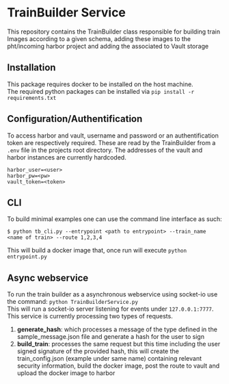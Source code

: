 # TrainBuilder Service
This repository contains the TrainBuilder class responsible for building train Images according to a given schema,
adding these images to the pht/incoming harbor project and adding the associated to Vault storage

## Installation
This package requires docker to be installed on the host machine.  
The required python packages can be installed via  `pip install -r requirements.txt`

## Configuration/Authentification
To access harbor and vault, username and password or an authentification token are respectively required. These are read
by the TrainBuilder from a `.env` file in the projects root directory.
The addresses of the vault and harbor instances are currently hardcoded.  
```
harbor_user=<user>
harbor_pw=<pw>
vault_token=<token>
```

## CLI
To build minimal examples one can use the command line interface as such:
```
$ python tb_cli.py --entrypoint <path to entrypoint> --train_name <name of train> --route 1,2,3,4
```
This will build a docker image that, once run will execute `python entrypoint.py`

## Async webservice
To run the train builder as a asynchronous webservice using socket-io
use the command: `python TrainBuilderService.py`  
This will run a socket-io server listening for events under `127.0.0.1:7777`. This service is currently processing two
types of requests.
1. **generate_hash**: which processes a message of the type defined in the sample_message.json file and generate a hash
for the user to sign
2. **build_train**: processes the same request but this time including the user signed signature of the provided hash,
this will create the train_config.json (example under same name) containing relevant security information, build the
docker image, post the route to vault and upload the docker image to harbor